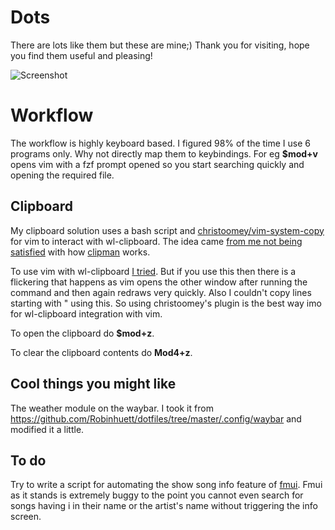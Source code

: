 # Dots
There are lots like them but these are mine;)
Thank you for visiting, hope you find them useful and pleasing!

![Screenshot](https://github.com/aryabhatta-dey/Dots/blob/master/setup.png "Screenshot")

# Workflow


The workflow is highly keyboard based. I figured 98% of the time I use 6 programs only. Why not directly map them to keybindings. For eg **$mod+v** opens vim with a fzf prompt opened so you start searching quickly and opening the required file.

## Clipboard

My clipboard solution uses a bash script and [christoomey/vim-system-copy](https://github.com/christoomey/vim-system-copy) for vim to interact with wl-clipboard. The idea came [from me not being satisfied](https://www.reddit.com/r/swaywm/comments/g7vimq/whats_you_clipboard_solution/) with how [clipman](https://github.com/yory8/clipman) works.

To use vim with wl-clipboard [I tried](https://github.com/vim/vim/issues/5157). But if you use this then there is a flickering that happens as vim opens the other window after running the command and then again redraws very quickly. Also I couldn't copy lines starting with " using this. So using christoomey's plugin is the best way imo for wl-clipboard integration with vim.

To open the clipboard do **$mod+z**.

To clear the clipboard contents do **Mod4+z**.

## Cool things you might like

The weather module on the waybar. I took it from https://github.com/Robinhuett/dotfiles/tree/master/.config/waybar and modified it a little.

## To do

Try to write a script for automating the show song info feature of [fmui](https://github.com/seebye/fmui). Fmui as it stands is extremely buggy to the point you cannot even search for songs having i in their name or the artist's name without triggering the info screen.
